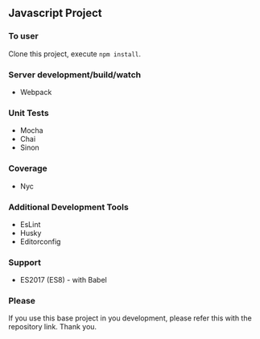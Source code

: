 ## Javascript Project

### To user
  Clone this project, execute `npm install`.

### Server development/build/watch
  * Webpack

### Unit Tests
  * Mocha
  * Chai
  * Sinon

### Coverage
  * Nyc

### Additional Development Tools
  * EsLint
  * Husky
  * Editorconfig

### Support
  * ES2017 (ES8) - with Babel

### Please
  If you use this base project in you development, please refer this with the repository link. Thank you.
